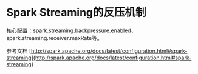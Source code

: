 # Spark Streaming的反压机制

核心配置：spark.streaming.backpressure.enabled、spark.streaming.receiver.maxRate等。


参考文档
[http://spark.apache.org/docs/latest/configuration.html#spark-streaming](http://spark.apache.org/docs/latest/configuration.html#spark-streaming)
